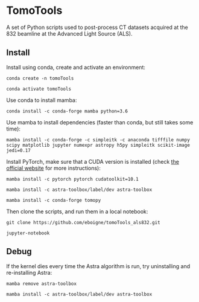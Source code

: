 # TomoTools

A set of Python scripts used to post-process CT datasets acquired at the 832 beamline at the Advanced Light Source (ALS).

## Install

Install using conda, create and activate an environment:

`conda create -n tomoTools`

`conda activate tomoTools`

Use conda to install mamba:

`conda install -c conda-forge mamba python=3.6`

Use mamba to install dependencies (faster than conda, but still takes some time):

`mamba install -c conda-forge -c simpleitk -c anaconda tifffile numpy scipy matplotlib jupyter numexpr astropy h5py simpleitk scikit-image jedi=0.17`

Install PyTorch, make sure that a CUDA version is installed (check [the official website](https://pytorch.org/) for more instructions):

`mamba install -c pytorch pytorch cudatoolkit=10.1`

`mamba install -c astra-toolbox/label/dev astra-toolbox`

`mamba install -c conda-forge tomopy`

Then clone the scripts, and run them in a local notebook:

`git clone https://github.com/eboigne/tomoTools_als832.git`

`jupyter-notebook`

## Debug
If the kernel dies every time the Astra algorithm is run, try uninstalling and re-installing Astra:

`mamba remove astra-toolbox`

`mamba install -c astra-toolbox/label/dev astra-toolbox`

